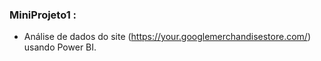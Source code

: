 ### MiniProjeto1 :
* Análise de dados do site (https://your.googlemerchandisestore.com/) usando Power BI.
